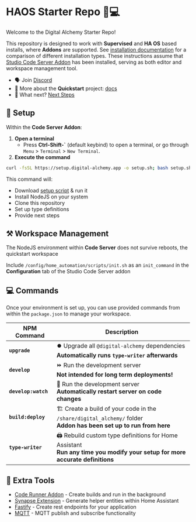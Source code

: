 # HAOS Starter Repo 🏡💻

Welcome to the Digital Alchemy Starter Repo!

This repository is designed to work with **Supervised** and **HA OS** based installs, where **Addons** are supported. See [installation documentation](https://www.home-assistant.io/installation/#advanced-installation-methods) for a comparison of different installation types. These instructions assume that [Studio Code Server Addon](https://github.com/hassio-addons/addon-vscode) has been installed, serving as both editor and workspace management tool.

- 🗣️ Join [Discord](https://discord.gg/JkZ35Gv97Y)
- 📖 More about the **Quickstart** project: [docs](https://docs.digital-alchemy.app/docs/home-automation/quickstart/automation-quickstart/)
- 🤖 What next? [Next Steps](https://docs.digital-alchemy.app/docs/home-automation/quickstart/automation-quickstart/next-steps)

## 🚀 Setup

Within the **Code Server Addon**:

1. **Open a terminal**
   - Press **Ctrl-Shift-\`** (default keybind) to open a terminal, or go through `Menu` > `Terminal` > `New Terminal`.
2. **Execute the command**

```bash
curl -fsSL https://setup.digital-alchemy.app -o setup.sh; bash setup.sh
```

This command will:

- Download [setup script](./scripts/setup.sh) & run it
- Install NodeJS on your system
- Clone this repository
- Set up type definitions
- Provide next steps

## ⚒️ Workspace Management

The NodeJS environment within **Code Server** does not survive reboots, the quickstart workspace

Include `/config/home_automation/scripts/init.sh` as an `init_command` in the **Configuration** tab of the Studio Code Server addon

## 💻 Commands

Once your environment is set up, you can use provided commands from within the `package.json` to manage your workspace.

| NPM Command | Description |
| ---- | ---- |
| **`upgrade`** | ⏺️ Upgrade all `@digital-alchemy` dependencies<br>**Automatically runs `type-writer` afterwards** |
| **`develop`** | ⏩ Run the development server<br>**Not intended for long term deployments!** |
| **`develop:watch`** | 👀 Run the development server<br>**Automatically restart server on code changes** |
| **`build:deploy`** | 🏗️ Create a build of your code in the `/share/digital_alchemy/` folder<br>**Addon has been set up to run from here** |
| **`type-writer`** | 🖨️ Rebuild custom type definitions for Home Assistant<br>**Run any time you modify your setup for more accurate definitions** |

## 🧰 Extra Tools

- [Code Runner Addon](https://github.com/Digital-Alchemy-TS/addons/) - Create builds and run in the background
- [Synapse Extension](https://github.com/Digital-Alchemy-TS/synapse-extension/) - Generate helper entities within Home Assistant
- [Fastify](https://github.com/Digital-Alchemy-TS/fastify/) - Create rest endpoints for your application
- [MQTT](https://github.com/Digital-Alchemy-TS/mqtt/) - MQTT publish and subscribe functionality
